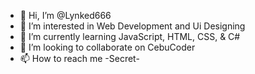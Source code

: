 - 👋 Hi, I’m @Lynked666
- 👀 I’m interested in Web Development and Ui Designing
- 🌱 I’m currently learning JavaScript, HTML, CSS, & C#
- 💞️ I’m looking to collaborate on CebuCoder
- 📫 How to reach me -Secret-

<!---
Lynked666/Lynked666 is a ✨ special ✨ repository because its `README.md` (this file) appears on your GitHub profile.
You can click the Preview link to take a look at your changes.
--->
